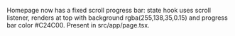 Homepage now has a fixed scroll progress bar: state hook uses scroll listener, renders at top with background rgba(255,138,35,0.15) and progress bar color #C24C00. Present in src/app/page.tsx.